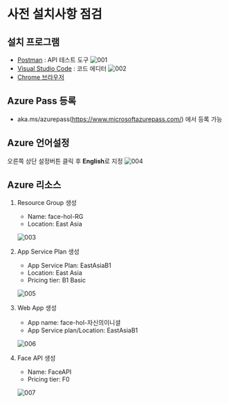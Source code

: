 # 사전 설치사항 점검
## 설치 프로그램
* [Postman](https://www.getpostman.com/apps) : API 테스트 도구
![001](./images/s_001.PNG)
* [Visual Studio Code](https://code.visualstudio.com/?wt.mc_id=DX_841432) : 코드 에디터
![002](./images/s_002.PNG)
* [Chrome 브라우저](https://www.google.co.kr/chrome/index.html) 

## Azure Pass 등록
* aka.ms/azurepass(https://www.microsoftazurepass.com/) 에서 등록 가능 

## Azure 언어설정 
오른쪽 상단 설정버튼 클릭 후 **English**로 지정
![004](./images/s_004.PNG)

## Azure 리소스 
1. Resource Group 생성
    * Name: face-hol-RG
    * Location: East Asia
     
    ![003](./images/s_003.PNG)
2. App Service Plan 생성
    * App Service Plan: EastAsiaB1
    * Location: East Asia 
    * Pricing tier: B1 Basic

    ![005](./images/s_005.PNG)
3. Web App 생성 
    * App name: face-hol-자신의이니셜
    * App Service plan/Location: EastAsiaB1

    ![006](./images/s_006.PNG)
4. Face API 생성
    * Name: FaceAPI
    * Pricing tier: F0

    ![007](./images/s_007.PNG)

